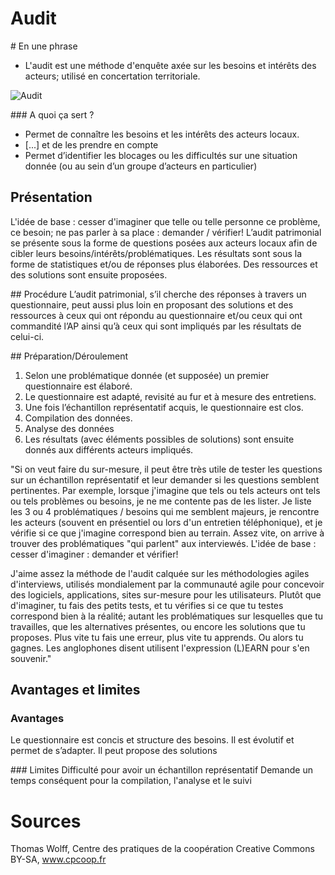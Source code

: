 # Audit

# En une phrase  

* L'audit est une méthode d'enquête axée sur les besoins et intérêts des acteurs; utilisé en concertation territoriale. 

![Audit](http://www.unebookpresqueparfait.fr/wp-content/uploads/2013/02/comment-ecrire-un-dialogue.jpg)

### A quoi ça sert ?

* Permet de connaître les besoins et les intérêts des acteurs locaux. 
* [...] et de les prendre en compte 
* Permet d’identifier les blocages ou les difficultés sur une situation donnée (ou au sein d’un groupe d’acteurs en particulier)

## Présentation 

L'idée de base : cesser d'imaginer que telle ou telle personne ce problème, ce besoin; ne pas parler à sa place : demander / vérifier!
L’audit patrimonial se présente sous la forme de questions posées aux acteurs locaux afin de cibler leurs besoins/intérêts/problématiques. Les résultats sont sous la forme de statistiques et/ou de réponses plus élaborées. Des ressources et des solutions sont ensuite proposées.

## Procédure 
L’audit patrimonial, s’il cherche des réponses à travers un questionnaire, peut aussi plus loin en proposant des solutions et des ressources à ceux qui ont répondu au questionnaire et/ou ceux qui ont commandité l’AP ainsi qu’à ceux qui sont impliqués par les résultats de celui-ci.

## Préparation/Déroulement

1. Selon une problématique donnée (et supposée) un premier questionnaire est élaboré.
2. Le questionnaire est adapté, revisité au fur et à mesure des entretiens.
3. Une fois l’échantillon représentatif acquis, le questionnaire est clos.
4. Compilation des données.
5. Analyse des données
6. Les résultats (avec éléments possibles de solutions) sont ensuite donnés aux différents acteurs impliqués.

"Si on veut faire du sur-mesure, il peut être très utile de tester les questions sur un échantillon représentatif et leur demander si les questions semblent pertinentes. Par exemple, lorsque j'imagine que tels ou tels acteurs ont tels ou tels problèmes ou besoins, je ne me contente pas de les lister. Je liste les 3 ou 4 problématiques / besoins qui me semblent majeurs, je rencontre les acteurs (souvent en présentiel ou lors d'un entretien téléphonique), et je vérifie si ce que j'imagine correspond bien au terrain. Assez vite, on arrive à trouver des problématiques "qui parlent" aux interviewés. 
L'idée de base : cesser d'imaginer : demander et vérifier!

J'aime assez la méthode de l'audit calquée sur les méthodologies agiles d'interviews, utilisés mondialement par la communauté agile pour concevoir des logiciels, applications, sites sur-mesure pour les utilisateurs. Plutôt que d'imaginer, tu fais des petits tests, et tu vérifies si ce que tu testes correspond bien à la réalité; autant les problématiques sur lesquelles que tu travailles, que les alternatives présentes, ou encore les solutions que tu proposes. Plus vite tu fais une erreur, plus vite tu apprends. Ou alors tu gagnes. Les anglophones disent utilisent l'expression (L)EARN pour s'en souvenir."  


## Avantages et limites 

### Avantages 
Le questionnaire est concis et structure des besoins.
Il est évolutif et permet de s’adapter.
Il peut propose des solutions

### Limites 
Difficulté pour avoir un échantillon représentatif
Demande un temps conséquent pour la compilation, l'analyse et le suivi

# Sources

Thomas Wolff, Centre des pratiques de la coopération Creative Commons BY-SA, www.cpcoop.fr 
